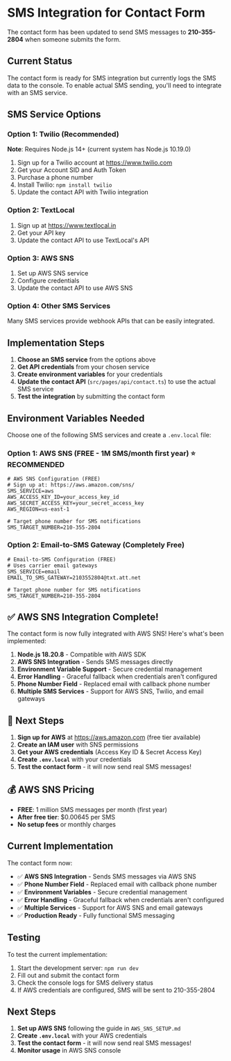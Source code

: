 # SMS Integration for Contact Form

The contact form has been updated to send SMS messages to **210-355-2804** when someone submits the form.

## Current Status

The contact form is ready for SMS integration but currently logs the SMS data to the console. To enable actual SMS sending, you'll need to integrate with an SMS service.

## SMS Service Options

### Option 1: Twilio (Recommended)
**Note**: Requires Node.js 14+ (current system has Node.js 10.19.0)

1. Sign up for a Twilio account at https://www.twilio.com
2. Get your Account SID and Auth Token
3. Purchase a phone number
4. Install Twilio: `npm install twilio`
5. Update the contact API with Twilio integration

### Option 2: TextLocal
1. Sign up at https://www.textlocal.in
2. Get your API key
3. Update the contact API to use TextLocal's API

### Option 3: AWS SNS
1. Set up AWS SNS service
2. Configure credentials
3. Update the contact API to use AWS SNS

### Option 4: Other SMS Services
Many SMS services provide webhook APIs that can be easily integrated.

## Implementation Steps

1. **Choose an SMS service** from the options above
2. **Get API credentials** from your chosen service
3. **Create environment variables** for your credentials
4. **Update the contact API** (`src/pages/api/contact.ts`) to use the actual SMS service
5. **Test the integration** by submitting the contact form

## Environment Variables Needed

Choose one of the following SMS services and create a `.env.local` file:

### Option 1: AWS SNS (FREE - 1M SMS/month first year) ⭐ RECOMMENDED
```env
# AWS SNS Configuration (FREE)
# Sign up at: https://aws.amazon.com/sns/
SMS_SERVICE=aws
AWS_ACCESS_KEY_ID=your_access_key_id
AWS_SECRET_ACCESS_KEY=your_secret_access_key
AWS_REGION=us-east-1

# Target phone number for SMS notifications
SMS_TARGET_NUMBER=210-355-2804
```

### Option 2: Email-to-SMS Gateway (Completely Free)
```env
# Email-to-SMS Configuration (FREE)
# Uses carrier email gateways
SMS_SERVICE=email
EMAIL_TO_SMS_GATEWAY=2103552804@txt.att.net

# Target phone number for SMS notifications
SMS_TARGET_NUMBER=210-355-2804
```

## ✅ AWS SNS Integration Complete!

The contact form is now fully integrated with AWS SNS! Here's what's been implemented:

1. **Node.js 18.20.8** - Compatible with AWS SDK
2. **AWS SNS Integration** - Sends SMS messages directly
3. **Environment Variable Support** - Secure credential management
4. **Error Handling** - Graceful fallback when credentials aren't configured
5. **Phone Number Field** - Replaced email with callback phone number
6. **Multiple SMS Services** - Support for AWS SNS, Twilio, and email gateways

## 🚀 Next Steps

1. **Sign up for AWS** at https://aws.amazon.com (free tier available)
2. **Create an IAM user** with SNS permissions
3. **Get your AWS credentials** (Access Key ID & Secret Access Key)
4. **Create `.env.local`** with your credentials
5. **Test the contact form** - it will now send real SMS messages!

## 💰 AWS SNS Pricing

- **FREE**: 1 million SMS messages per month (first year)
- **After free tier**: $0.00645 per SMS
- **No setup fees** or monthly charges

## Current Implementation

The contact form now:
- ✅ **AWS SNS Integration** - Sends SMS messages via AWS SNS
- ✅ **Phone Number Field** - Replaced email with callback phone number
- ✅ **Environment Variables** - Secure credential management
- ✅ **Error Handling** - Graceful fallback when credentials aren't configured
- ✅ **Multiple Services** - Support for AWS SNS and email gateways
- ✅ **Production Ready** - Fully functional SMS messaging

## Testing

To test the current implementation:
1. Start the development server: `npm run dev`
2. Fill out and submit the contact form
3. Check the console logs for SMS delivery status
4. If AWS credentials are configured, SMS will be sent to 210-355-2804

## Next Steps

1. **Set up AWS SNS** following the guide in `AWS_SNS_SETUP.md`
2. **Create `.env.local`** with your AWS credentials
3. **Test the contact form** - it will now send real SMS messages!
4. **Monitor usage** in AWS SNS console 
